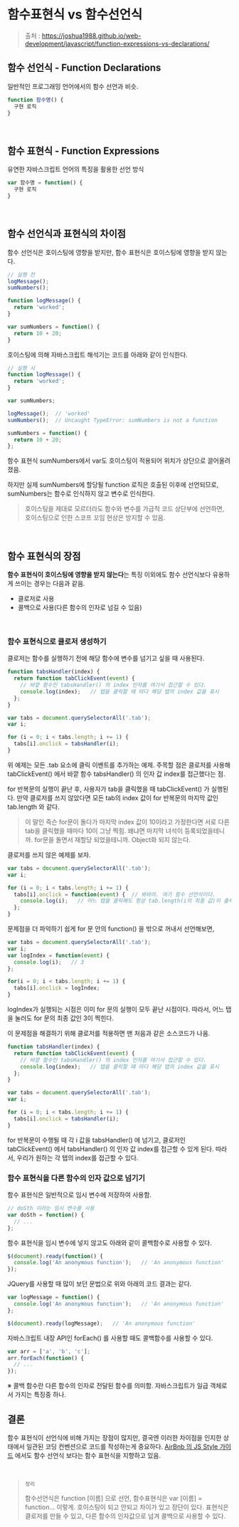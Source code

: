 # 함수표현식 vs 함수선언식

> 출처 : https://joshua1988.github.io/web-development/javascript/function-expressions-vs-declarations/

## 함수 선언식 - Function Declarations

일반적인 프로그래밍 언어에서의 함수 선언과 비슷.

```javascript
function 함수명() {
  구현 로직
}
```

<br/>

## 함수 표현식 - Function Expressions

유연한 자바스크립트 언어의 특징을 활용한 선언 방식

```javascript
var 함수명 = function() {
  구현 로직
}
```

<br/>

## 함수 선언식과 표현식의 차이점

함수 선언식은 호이스팅에 영향을 받지만, 함수 표현식은 호이스팅에 영향을 받지 않는다. 

```javascript
// 실행 전
logMessage();
sumNumbers();

function logMessage() {
  return 'worked';
}

var sumNumbers = function() {
  return 10 + 20;
}
```

호이스팅에 의해 자바스크립트 해석기는 코드를 아래와 같이 인식한다.

```javascript
// 실행 시
function logMessage() {
  return 'worked';
}

var sumNumbers;

logMessage();  // 'worked'
sumNumbers();  // Uncaught TypeError: sumNumbers is not a function

sumNumbers = function() {
  return 10 + 20;
};
```

함수 표현식 sumNumbers에서 var도 호이스팅이 적용되어 위치가 상단으로 끌어올려졌음.

하지만 실제 sumNumbers에 할당될 function 로직은 호출된 이후에 선언되므로, sumNumbers는 함수로 인식하지 않고 변수로 인식한다.

> 호이스팅을 제대로 모르더라도 함수와 변수를 가급적 코드 상단부에 선언하면, 호이스팅으로 인한 스코프 꼬임 현상은 방지할 수 있음.

<br/>

## 함수 표현식의 장점

**함수 표현식이 호이스팅에 영향을 받지 않는다**는 특징 이외에도 함수 선언식보다 유용하게 쓰이는 경우는 다음과 같음.

- 클로저로 사용
- 콜백으로 사용(다른 함수의 인자로 넘길 수 있음)

<br/>

### 함수 표현식으로 클로저 생성하기

클로저는 함수를 실행하기 전에 해당 함수에 변수를 넘기고 싶을 때 사용된다.

```javascript
function tabsHandler(index) {
  return function tabClickEvent(event) {
    // 바깥 함수인 tabsHandler() 의 index 인자를 여기서 접근할 수 있다.
    console.log(index);   // 탭을 클릭할 때 마다 해당 탭의 index 값을 표시
  };
}

var tabs = document.querySelectorAll('.tab');
var i;

for (i = 0; i < tabs.length; i += 1) {
  tabs[i].onclick = tabsHandler(i);
}
```

위 예제는 모든 .tab 요소에 클릭 이벤트를 추가하는 예제. 주목할 점은 클로저를 사용해 tabClickEvent() 에서 바깥 함수 tabsHandler() 의 인자 값 index를 접근했다는 점.

for 반복문의 실행이 끝난 후, 사용자가 tab을 클릭했을 때 tabClickEvent() 가 실행된다. 만약 클로저를 쓰지 않았다면 모든 tab의 index 값이 for 반복문의 마지막 값인 tab.length 와 같다. 

> 이 말인 즉슨 for문이 돌다가 마지막 index 값이 10이라고 가정한다면 서로 다른 tab을 클릭했을 때마다 10이 그냥 찍힘. 왜냐면 마지막 녀석이 등록되었을테니까. for문을 돌면서 재할당 되었을테니까. Object화 되지 않는다.

클로저를 쓰지 않은 예제를 보자.

```javascript
var tabs = document.querySelectorAll('.tab');
var i;

for (i = 0; i < tabs.length; i += 1) {
  tabs[i].onclick = function(event) {  // 봐바라. 여기 함수 선언식이다.
    console.log(i);   // 어느 탭을 클릭해도 항상 tab.length(i의 최종 값)이 출력
  };
}
```

문제점을 더 파악하기 쉽게 for 문 안의 function() 을 밖으로 꺼내서 선언해보면,

```javascript
var tabs = document.querySelectorAll('.tab');
var i;
var logIndex = function(event) {
  console.log(i);   // 3
};

for(i = 0; i < tabs.length; i += 1) {
  tabs[i].onclick = logIndex;
}
```

logIndex가 실행되는 시점은 이미 for 문의 실행이 모두 끝난 시점이다. 따라서, 어느 탭을 눌러도 for 문의 최종 값인 3이 찍힌다.

이 문제점을 해결하기 위해 클로저를 적용하면 맨 처음과 같은 소스코드가 나옴.

```javascript
function tabsHandler(index) {
  return function tabClickEvent(event) {
    // 바깥 함수인 tabsHandler() 의 index 인자를 여기서 접근할 수 있다.
    console.log(index);   // 탭을 클릭할 때 마다 해당 탭의 index 값을 표시
  };
}

var tabs = document.querySelectorAll('.tab');
var i;

for (i = 0; i < tabs.length; i += 1) {
  tabs[i].onclick = tabsHandler(i);
}
```

for 반복문이 수행될 때 각 i 값을 tabsHandler() 에 넘기고, 클로저인 tabClickEvent() 에서 tabsHandler() 의 인자 값 index를 접근할 수 있게 된다. 따라서, 우리가 원하는 각 탭의 index를 접근할 수 있다.

### 함수 표현식을 다른 함수의 인자 값으로 넘기기

함수 표현식은 일반적으로 임시 변수에 저장하여 사용함.

```javascript
// doSth 이라는 임시 변수를 사용
var doSth = function() {
  // ...
};
```

함수 표현식을 임시 변수에 넣지 않고도 아래와 같이 콜백함수로 사용할 수 있다.

```javascript
$(document).ready(function() {
  console.log('An anonymous function');   // 'An anonymous function'
});
```

JQuery를 사용할 때 많이 보던 문법으로 위와 아래의 코드 결과는 같다.

```javascript
var logMessage = function() {
  console.log('An anonymous function');   // 'An anonymous function'
};

$(document).ready(logMessage);   // 'An anonymous function'
```

자바스크립트 내장 API인 forEach() 를 사용할 때도 콜백함수를 사용할 수 있다.

```javascript
var arr = ['a', 'b', 'c'];
arr.forEach(function() {
  // ...
});
```

※ 콜백 함수란 다른 함수의 인자로 전달된 함수를 의미함. 자바스크립트가 일급 객체로서 가지는 특징중 하나. 

## 결론

함수 표현식이 선언식에 비해 가지는 장점이 많지만, 결국엔 이러한 차이점을 인지한 상태에서 일관된 코딩 컨벤션으로 코드를 작성하는게 중요하다. [AirBnb 의 JS Style 가이드](https://github.com/airbnb/javascript) 에서도 함수 선언식 보다는 함수 표현식을 지향하고 있음.

<br/>

>`정리`
>
>함수선언식은 function [이름] 으로 선언, 함수표현식은 var [이름] = function... 이렇게. 호이스팅이 되고 안되고 차이가 있고 장단이 있다. 표현식은 클로저를 만들 수 있고, 다른 함수의 인자값으로 넘겨 콜백으로 사용할 수 있다.